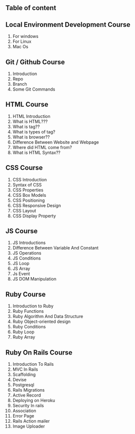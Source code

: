 ## Table of content

## Local Environment Development Course
1. For windows
2. For Linux
3. Mac Os

## Git / Github Course
1. Introduction 
2. Repo 
3. Branch 
4. Some Git Commands
   
## HTML Course
 1. HTML Introduction 
 2. What is HTML???
 3. What is tag??
 4. What is types of tag?  
 5. What is browser??
 6. Difference Between Website and Webpage
 7. Where did HTML come from? 
 8. What is HTML Syntax??

## CSS Course
1. CSS Introduction 
2. Syntax of CSS
3. CSS Properties
4. CSS Box Models 
5. CSS Positioning 
6. CSS Responsive Design 
7. CSS Layout
8. CSS Display Property 

## JS Course
1. JS Introductions 
2. Difference Between Variable And Constant
3. JS Operations
4. JS Conditions
5. JS Loop
6. JS Array
7. Js Event
8. JS DOM Manipulation

## Ruby Course 
1. Introduction to Ruby
2. Ruby Functions 
3. Ruby Algorithm And Data Structure
4. Ruby Object-oriented design 
5. Ruby Conditions
6. Ruby Loop
7. Ruby Array 

## Ruby On Rails Course
1. Introduction To Rails
2. MVC In Rails
3. Scaffolding
4. Devise
5. Postgresql
6. Rails Migrations
7. Active Record
8. Deploying on Heroku
9. Security In rails
10. Association
11. Error Page
12. Rails Action mailer
13. Image Uploader